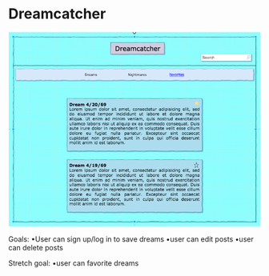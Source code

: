 # Dreamcatcher

![Wireframe](DreamcatcherWireFrame.png)

Goals:
•User can sign up/log in to save dreams
•user can edit posts
•user can delete posts

Stretch goal:
•user can favorite dreams
